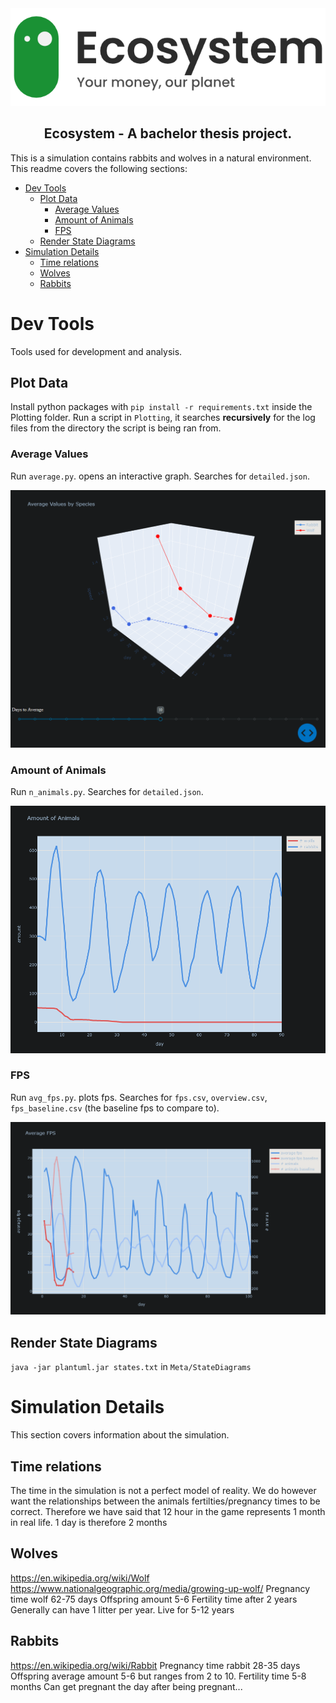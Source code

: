 <div align="center">
  <a href="https://github.com/AronSeamountain/eco-simulation">
    <img alt="logo" src="Meta/logo.png">
  </a>
</div>

<h2 align="center">
  Ecosystem - A bachelor thesis project.
</h2>
This is a simulation contains rabbits and wolves in a natural environment. This readme covers the following sections:

- [Dev Tools](#dev-tools)
  - [Plot Data](#plot-data)
    - [Average Values](#average-values)
    - [Amount of Animals](#amount-of-animals)
    - [FPS](#fps)
  - [Render State Diagrams](#render-state-diagrams)
- [Simulation Details](#simulation-details)
  - [Time relations](#time-relations)
  - [Wolves](#wolves)
  - [Rabbits](#rabbits)

# Dev Tools

Tools used for development and analysis.

## Plot Data

Install python packages with `pip install -r requirements.txt` inside the Plotting folder. Run a script in `Plotting`, it searches **recursively** for the log files from the directory the script is being ran from.

### Average Values

Run `average.py`. opens an interactive graph. Searches for `detailed.json`.

<div align="center">
  <img alt="average plot" src="Meta/Plots/average.png" width="600px">
</div>

### Amount of Animals

Run `n_animals.py`. Searches for `detailed.json`.

<div align="center">
  <img alt="average plot" src="Meta/Plots/n_animals.png" width="600px">
</div>

### FPS

Run `avg_fps.py`. plots fps. Searches for `fps.csv`, `overview.csv`, `fps_baseline.csv` (the baseline fps to compare to).

<div align="center">
  <img alt="average plot" src="Meta/Plots/avg_fps.png" width="600px">
</div>

## Render State Diagrams

`java -jar plantuml.jar states.txt` in `Meta/StateDiagrams`

# Simulation Details

This section covers information about the simulation.

## Time relations

The time in the simulation is not a perfect model of reality. We do however want the relationships between the animals fertilties/pregnancy times to be correct.
Therefore we have said that 12 hour in the game represents 1 month in real life.
1 day is therefore 2 months

## Wolves

https://en.wikipedia.org/wiki/Wolf
https://www.nationalgeographic.org/media/growing-up-wolf/
Pregnancy time wolf 62-75 days
Offspring amount 5-6
Fertility time after 2 years
Generally can have 1 litter per year.
Live for 5-12 years


## Rabbits

https://en.wikipedia.org/wiki/Rabbit
Pregnancy time rabbit 28-35 days
Offspring average amount 5-6 but ranges from 2 to 10.
Fertility time 5-8 months
Can get pregnant the day after being pregnant...
